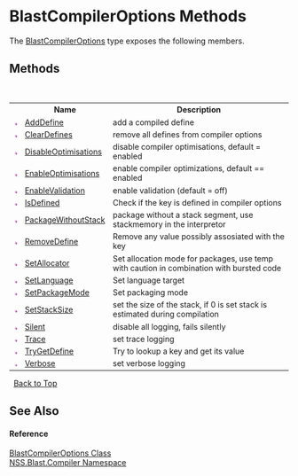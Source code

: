 # BlastCompilerOptions Methods
 

The <a href="acd2f6cc-9dc8-39b3-7ff6-2a1a35ecce47">BlastCompilerOptions</a> type exposes the following members.


## Methods
&nbsp;<table><tr><th></th><th>Name</th><th>Description</th></tr><tr><td>![Public method](media/pubmethod.gif "Public method")</td><td><a href="7eb6f20a-d779-38e2-64a6-1c814ba17b9b">AddDefine</a></td><td>
add a compiled define</td></tr><tr><td>![Public method](media/pubmethod.gif "Public method")</td><td><a href="81da5517-546b-65a8-a274-bd12dae80ba1">ClearDefines</a></td><td>
remove all defines from compiler options</td></tr><tr><td>![Public method](media/pubmethod.gif "Public method")</td><td><a href="5e1376b8-5d4d-d074-74c3-89f594dc3df1">DisableOptimisations</a></td><td>
disable compiler optimisations, default = enabled</td></tr><tr><td>![Public method](media/pubmethod.gif "Public method")</td><td><a href="cfd12fa8-43c1-05b9-262f-ad0ffb00e671">EnableOptimisations</a></td><td>
enable compiler optimizations, default == enabled</td></tr><tr><td>![Public method](media/pubmethod.gif "Public method")</td><td><a href="3cfdcf57-9ef5-308c-f54d-20504e32ce27">EnableValidation</a></td><td>
enable validation (default = off)</td></tr><tr><td>![Public method](media/pubmethod.gif "Public method")</td><td><a href="d676ae07-2bdf-db11-da00-76f8a76b6a67">IsDefined</a></td><td>
Check if the key is defined in compiler options</td></tr><tr><td>![Public method](media/pubmethod.gif "Public method")</td><td><a href="9692e186-150a-bca9-4878-c7b34c6da040">PackageWithoutStack</a></td><td>
package without a stack segment, use stackmemory in the interpretor</td></tr><tr><td>![Public method](media/pubmethod.gif "Public method")</td><td><a href="2b0d0440-fe60-d991-c92d-051703d92e99">RemoveDefine</a></td><td>
Remove any value possibly assosiated with the key</td></tr><tr><td>![Public method](media/pubmethod.gif "Public method")</td><td><a href="b738c6ce-4152-d5d6-01c0-c2d0b51031b4">SetAllocator</a></td><td>
Set allocation mode for packages, use temp with caution in combination with bursted code</td></tr><tr><td>![Public method](media/pubmethod.gif "Public method")</td><td><a href="459c0974-c729-cb1a-ce40-b288e3e37c40">SetLanguage</a></td><td>
Set language target</td></tr><tr><td>![Public method](media/pubmethod.gif "Public method")</td><td><a href="490fcf12-8cdc-20d4-05da-8e331f7cea07">SetPackageMode</a></td><td>
Set packaging mode</td></tr><tr><td>![Public method](media/pubmethod.gif "Public method")</td><td><a href="f806255d-b26e-fd63-3d84-9f2859031201">SetStackSize</a></td><td>
set the size of the stack, if 0 is set stack is estimated during compilation</td></tr><tr><td>![Public method](media/pubmethod.gif "Public method")</td><td><a href="ab79c9b2-1d01-f880-5c00-87210ce9c285">Silent</a></td><td>
disable all logging, fails silently</td></tr><tr><td>![Public method](media/pubmethod.gif "Public method")</td><td><a href="b07b7825-b6bb-054f-5991-7bdd0c57e264">Trace</a></td><td>
set trace logging</td></tr><tr><td>![Public method](media/pubmethod.gif "Public method")</td><td><a href="a0380bb8-24fc-ef79-ca20-b4e7b9546dae">TryGetDefine</a></td><td>
Try to lookup a key and get its value</td></tr><tr><td>![Public method](media/pubmethod.gif "Public method")</td><td><a href="d56b6b39-ea2f-1895-c9ae-0edab30c77d4">Verbose</a></td><td>
set verbose logging</td></tr></table>&nbsp;
<a href="#blastcompileroptions-methods">Back to Top</a>

## See Also


#### Reference
<a href="acd2f6cc-9dc8-39b3-7ff6-2a1a35ecce47">BlastCompilerOptions Class</a><br /><a href="26a25caa-f50b-92ad-f15c-dbb9db1493ae">NSS.Blast.Compiler Namespace</a><br />
